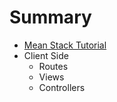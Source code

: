 # Summary

* [Mean Stack Tutorial](README.md)
* Client Side
    * Routes
    * Views
    * Controllers




